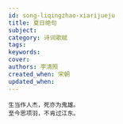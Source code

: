 ```yaml
---
id: song-liqingzhao-xiarijueju
title: 夏日绝句
subject: 
category: 诗词歌赋
tags: 
keywords: 
cover: 
authors: 李清照
created_when: 宋朝
updated_when: 
---
```


```
生当作人杰，死亦为鬼雄。
至今思项羽，不肯过江东。
```
